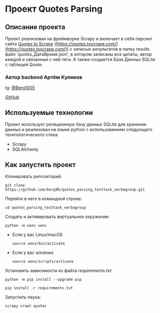 # Проект Quotes Parsing 

## Описание проекта 

Проект реализован на фреймворке Scrapy и включает в себя парсинг сайта [Quotes to Scrape](https://quotes.toscrape.com/) ([https://quotes.toscrape.com/](https://quotes.toscrape.com/)) с записью результатов в папку results файл 'quotes_ДатаВремя.json', в котором записаны все цитаты, автор каждой и связанные с ней теги. А также создается База Данных SQLite с таблицей Quote.

### Автор backend Артём Куликов

tg: [@Berg1005](https://t.me/berg1005)

[GitHub](https://github.com/berg96)

## Используемые технологии 

Проект использует реляционную базу данных SQLite для хранения данных и реализован на языке python c использованием следующего технгологического стека:

* Scrapy
* SQLAlchemy

## Как запустить проект

Клонировать репозиторий:
```
git clone https://github.com/berg96/quotes_parsing_testtask_verbagroup.git
```
Перейти в него в командной строке:
```
cd quotes_parsing_testtask_verbagroup
```
Cоздать и активировать виртуальное окружение:

```
python -m venv venv
```

* Если у вас Linux/macOS

    ```
    source venv/bin/activate
    ```

* Если у вас windows

    ```
    source venv/scripts/activate
    ```

Установить зависимости из файла requirements.txt:

```
python -m pip install --upgrade pip

pip install -r requirements.txt
```

Запустить паука:

```
scrapy crawl quotes
```
